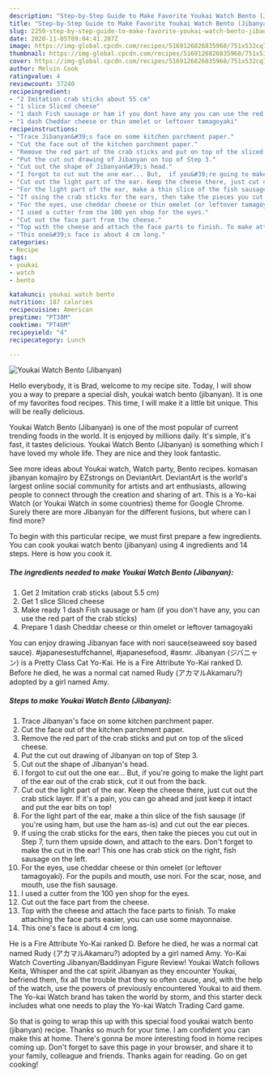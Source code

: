 ```yaml
---
description: "Step-by-Step Guide to Make Favorite Youkai Watch Bento (Jibanyan)"
title: "Step-by-Step Guide to Make Favorite Youkai Watch Bento (Jibanyan)"
slug: 2250-step-by-step-guide-to-make-favorite-youkai-watch-bento-jibanyan
date: 2020-11-05T09:04:41.207Z
image: https://img-global.cpcdn.com/recipes/5169126826835968/751x532cq70/youkai-watch-bento-jibanyan-recipe-main-photo.jpg
thumbnail: https://img-global.cpcdn.com/recipes/5169126826835968/751x532cq70/youkai-watch-bento-jibanyan-recipe-main-photo.jpg
cover: https://img-global.cpcdn.com/recipes/5169126826835968/751x532cq70/youkai-watch-bento-jibanyan-recipe-main-photo.jpg
author: Melvin Cook
ratingvalue: 4
reviewcount: 37240
recipeingredient:
- "2 Imitation crab sticks about 55 cm"
- "1 slice Sliced cheese"
- "1 dash Fish sausage or ham if you dont have any you can use the red part of the crab sticks"
- "1 dash Cheddar cheese or thin omelet or leftover tamagoyaki"
recipeinstructions:
- "Trace Jibanyan&#39;s face on some kitchen parchment paper."
- "Cut the face out of the kitchen parchment paper."
- "Remove the red part of the crab sticks and put on top of the sliced cheese."
- "Put the cut out drawing of Jibanyan on top of Step 3."
- "Cut out the shape of Jibanyan&#39;s head."
- "I forgot to cut out the one ear... But,  if you&#39;re going to make the light part of the ear out of the crab stick,  cut it out from the back."
- "Cut out the light part of the ear. Keep the cheese there, just cut out the crab stick layer. If it&#39;s a pain, you can go ahead and just keep it intact and put the ear bits on top!"
- "For the light part of the ear, make a thin slice of the fish sausage (if you&#39;re using ham, but use the ham as-is) and cut out the ear pieces."
- "If using the crab sticks for the ears, then take the pieces you cut out in Step 7, turn them upside down, and attach to the ears. Don&#39;t forget to make the cut in the ear! This one has crab stick on the right, fish sausage on the left."
- "For the eyes, use cheddar cheese or thin omelet (or leftover tamagoyaki). For the pupils and mouth, use nori. For the scar, nose, and mouth, use the fish sausage."
- "I used a cutter from the 100 yen shop for the eyes."
- "Cut out the face part from the cheese."
- "Top with the cheese and attach the face parts to finish. To make attaching the face parts easier, you can use some mayonnaise."
- "This one&#39;s face is about 4 cm long."
categories:
- Recipe
tags:
- youkai
- watch
- bento

katakunci: youkai watch bento 
nutrition: 187 calories
recipecuisine: American
preptime: "PT38M"
cooktime: "PT46M"
recipeyield: "4"
recipecategory: Lunch

---
```



![Youkai Watch Bento (Jibanyan)](https://img-global.cpcdn.com/recipes/5169126826835968/751x532cq70/youkai-watch-bento-jibanyan-recipe-main-photo.jpg)

Hello everybody, it is Brad, welcome to my recipe site. Today, I will show you a way to prepare a special dish, youkai watch bento (jibanyan). It is one of my favorites food recipes. This time, I will make it a little bit unique. This will be really delicious.

Youkai Watch Bento (Jibanyan) is one of the most popular of current trending foods in the world. It is enjoyed by millions daily. It's simple, it's fast, it tastes delicious. Youkai Watch Bento (Jibanyan) is something which I have loved my whole life. They are nice and they look fantastic.

See more ideas about Youkai watch, Watch party, Bento recipes. komasan jibanyan komajiro by EZstrongs on DeviantArt. DeviantArt is the world&#39;s largest online social community for artists and art enthusiasts, allowing people to connect through the creation and sharing of art. This is a Yo-kai Watch (or Youkai Watch in some countries) theme for Google Chrome. Surely there are more Jibanyan for the different fusions, but where can I find more?


To begin with this particular recipe, we must first prepare a few ingredients. You can cook youkai watch bento (jibanyan) using 4 ingredients and 14 steps. Here is how you cook it.

<!--inarticleads1-->

##### The ingredients needed to make Youkai Watch Bento (Jibanyan):

1. Get 2 Imitation crab sticks (about 5.5 cm)
1. Get 1 slice Sliced cheese
1. Make ready 1 dash Fish sausage or ham (if you don&#39;t have any, you can use the red part of the crab sticks)
1. Prepare 1 dash Cheddar cheese or thin omelet or leftover tamagoyaki


You can enjoy drawing Jibanyan face with nori sauce(seaweed soy based sauce). #japanesestuffchannel, #japanesefood, #asmr. Jibanyan (ジバニャン) is a Pretty Class Cat Yo-Kai. He is a Fire Attribute Yo-Kai ranked D. Before he died, he was a normal cat named Rudy (アカマルAkamaru?) adopted by a girl named Amy. 

<!--inarticleads2-->

##### Steps to make Youkai Watch Bento (Jibanyan):

1. Trace Jibanyan&#39;s face on some kitchen parchment paper.
1. Cut the face out of the kitchen parchment paper.
1. Remove the red part of the crab sticks and put on top of the sliced cheese.
1. Put the cut out drawing of Jibanyan on top of Step 3.
1. Cut out the shape of Jibanyan&#39;s head.
1. I forgot to cut out the one ear... But,  if you&#39;re going to make the light part of the ear out of the crab stick,  cut it out from the back.
1. Cut out the light part of the ear. Keep the cheese there, just cut out the crab stick layer. If it&#39;s a pain, you can go ahead and just keep it intact and put the ear bits on top!
1. For the light part of the ear, make a thin slice of the fish sausage (if you&#39;re using ham, but use the ham as-is) and cut out the ear pieces.
1. If using the crab sticks for the ears, then take the pieces you cut out in Step 7, turn them upside down, and attach to the ears. Don&#39;t forget to make the cut in the ear! This one has crab stick on the right, fish sausage on the left.
1. For the eyes, use cheddar cheese or thin omelet (or leftover tamagoyaki). For the pupils and mouth, use nori. For the scar, nose, and mouth, use the fish sausage.
1. I used a cutter from the 100 yen shop for the eyes.
1. Cut out the face part from the cheese.
1. Top with the cheese and attach the face parts to finish. To make attaching the face parts easier, you can use some mayonnaise.
1. This one&#39;s face is about 4 cm long.


He is a Fire Attribute Yo-Kai ranked D. Before he died, he was a normal cat named Rudy (アカマルAkamaru?) adopted by a girl named Amy. Yo-Kai Watch Coverting Jibanyan/Baddinyan Figure Review! Youkai Watch follows Keita, Whisper and the cat spirit Jibanyan as they encounter Youkai, befriend them, fix all the trouble that they so often cause, and, with the help of the watch, use the powers of previously encountered Youkai to aid them. The Yo-kai Watch brand has taken the world by storm, and this starter deck includes what one needs to play the Yo-kai Watch Trading Card game. 

So that is going to wrap this up with this special food youkai watch bento (jibanyan) recipe. Thanks so much for your time. I am confident you can make this at home. There's gonna be more interesting food in home recipes coming up. Don't forget to save this page in your browser, and share it to your family, colleague and friends. Thanks again for reading. Go on get cooking!
